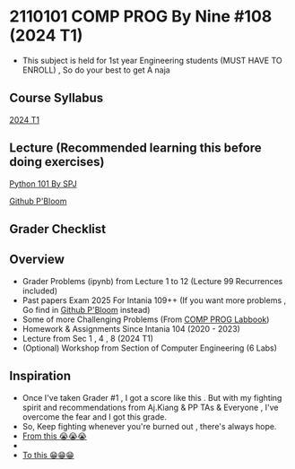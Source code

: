 # 2110101 COMP PROG By Nine #108 (2024 T1)
- This subject is held for 1st year Engineering students (MUST HAVE TO ENROLL) , So do your best to get A naja

## Course Syllabus
[2024 T1](https://mycourseville-default.s3.ap-southeast-1.amazonaws.com/useruploaded_course_files/2024_1/56459/materials/Syllabus_2110101_2024s1_Mali-5207-17229924171026.pdf)

## Lecture (Recommended learning this before doing exercises)
[Python 101 By SPJ](https://www.cp.eng.chula.ac.th/~somchai/python101/index.html)

[Github P'Bloom](https://github.com/reisenx/2110101-COM-PROG)

## Grader Checklist


## Overview 
  - Grader Problems (ipynb) from Lecture 1 to 12 (Lecture 99 Recurrences included)
  - Past papers Exam 2025 For Intania 109++ (If you want more problems , Go find in [Github P'Bloom](https://github.com/reisenx/2110101-COM-PROG) instead)
  - Some of more Challenging Problems (From [COMP PROG Labbook](https://www.cp.eng.chula.ac.th/books/wp-content/uploads/sites/5/2022/01/python101_labbook_v1.0.1.pdf))
  - Homework & Assignments Since Intania 104 (2020 - 2023)
  - Lecture from Sec 1 , 4 , 8 (2024 T1)
  - (Optional) Workshop from Section of Computer Engineering (6 Labs)

## Inspiration
- Once I've taken Grader #1 , I got a score like this . But with my fighting spirit and recommendations from Aj.Kiang & PP TAs & Everyone , I've overcome the fear and I got this grade.
- So, Keep fighting whenever you're burned out , there's always hope.
- [From this 😭😭😭](https://github.com/NuBFightForCP51Again/2110101-Computer-Programming/blob/main/101_Others/Most%20failure%20moments%20in%20my%20life%20ever.png)
- 
- [To this 😁😁😁](https://github.com/NuBFightForCP51Again/2110101-Computer-Programming/blob/main/101_Others/COMP%20PROG%20A%20Di%20Wa.png)
